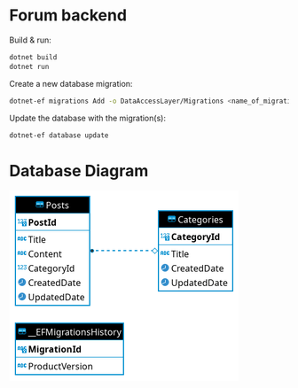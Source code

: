 # Forum backend

Build & run:
```bash
dotnet build
dotnet run
```
Create a new database migration:
```bash
dotnet-ef migrations Add -o DataAccessLayer/Migrations <name_of_migration>
```

Update the database with the migration(s):
```bash
dotnet-ef database update
```

# Database Diagram

![Database Diagram](db_diagram.png "Database Diagram")